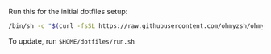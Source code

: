 Run this for the initial dotfiles setup:

```bash
/bin/sh -c "$(curl -fsSL https://raw.githubusercontent.com/ohmyzsh/ohmyzsh/HEAD/tools/install.sh)"
```

To update, run `$HOME/dotfiles/run.sh`
